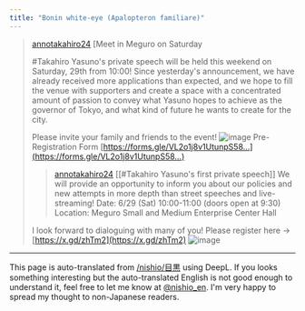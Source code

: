 ```yaml
---
title: "Bonin white-eye (Apalopteron familiare)"
---
```


> [annotakahiro24](https://x.com/annotakahiro24/status/1805730317539410396) [Meet in Meguro on Saturday
>
>  #Takahiro Yasuno's private speech will be held this weekend on Saturday, 29th from 10:00! Since yesterday's announcement, we have already received more applications than expected, and we hope to fill the venue with supporters and create a space with a concentrated amount of passion to convey what Yasuno hopes to achieve as the governor of Tokyo, and what kind of future he wants to create for the city.
>
>  Please invite your family and friends to the event!
>  ![image](https://gyazo.com/9336f8694446a2040bf09e699015fd68/thumb/1000)
>  Pre-Registration Form
>  [https://forms.gle/VL2o1j8v1UtunpS58…](https://forms.gle/VL2o1j8v1UtunpS58…)
>  >[annotakahiro24](https://x.com/annotakahiro24/status/1805412621098926245) [[#Takahiro Yasuno's first private speech]]
>  We will provide an opportunity to inform you about our policies and new attempts in more depth than street speeches and live-streaming!
>  Date: 6/29 (Sat) 10:00-11:00 (doors open at 9:30)
>  Location: Meguro Small and Medium Enterprise Center Hall
>
>  I look forward to dialoguing with many of you! Please register here -> [https://x.gd/zhTm2](https://x.gd/zhTm2)
>  ![image](https://pbs.twimg.com/media/GQ4dMvHawAAcyfG?format=jpg&name=medium#.png)


---
This page is auto-translated from [/nishio/目黒](https://scrapbox.io/nishio/目黒) using DeepL. If you looks something interesting but the auto-translated English is not good enough to understand it, feel free to let me know at [@nishio_en](https://twitter.com/nishio_en). I'm very happy to spread my thought to non-Japanese readers.